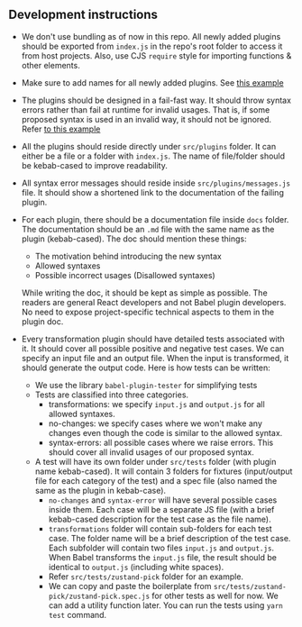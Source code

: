 ## Development instructions

- We don't use bundling as of now in this repo. All newly added plugins should
  be exported from `index.js` in the repo's root folder to access it from host
  projects. Also, use CJS `require` style for importing functions & other
  elements.
- Make sure to add names for all newly added plugins. See
  [this example](https://github.com/bigbinary/babel-preset-neeto/blob/f3f545493081473194c9187ea2493339a1ab3480/src/plugins/zustand-pick/index.js)
- The plugins should be designed in a fail-fast way. It should throw syntax
  errors rather than fail at runtime for invalid usages. That is, if some
  proposed syntax is used in an invalid way, it should not be ignored. Refer
  [to this example](https://github.com/bigbinary/babel-preset-neeto/blob/f3f545493081473194c9187ea2493339a1ab3480/src/plugins/zustand-pick/index.js)
- All the plugins should reside directly under `src/plugins` folder. It can
  either be a file or a folder with `index.js`. The name of file/folder should
  be kebab-cased to improve readability.
- All syntax error messages should reside inside `src/plugins/messages.js` file.
  It should show a shortened link to the documentation of the failing plugin.
- For each plugin, there should be a documentation file inside `docs` folder.
  The documentation should be an `.md` file with the same name as the plugin
  (kebab-cased). The doc should mention these things:

  - The motivation behind introducing the new syntax
  - Allowed syntaxes
  - Possible incorrect usages (Disallowed syntaxes)

  While writing the doc, it should be kept as simple as possible. The readers
  are general React developers and not Babel plugin developers. No need to
  expose project-specific technical aspects to them in the plugin doc.

- Every transformation plugin should have detailed tests associated with it. It
  should cover all possible positive and negative test cases. We can specify an
  input file and an output file. When the input is transformed, it should
  generate the output code. Here is how tests can be written:
  - We use the library `babel-plugin-tester` for simplifying tests
  - Tests are classified into three categories.
    - transformations: we specify `input.js` and `output.js` for all allowed
      syntaxes.
    - no-changes: we specify cases where we won't make any changes even though
      the code is similar to the allowed syntax.
    - syntax-errors: all possible cases where we raise errors. This should cover
      all invalid usages of our proposed syntax.
  - A test will have its own folder under `src/tests` folder (with plugin name
    kebab-cased). It will contain 3 folders for fixtures (input/output file for
    each category of the test) and a spec file (also named the same as the
    plugin in kebab-case).
    - `no-changes` and `syntax-error` will have several possible cases inside
      them. Each case will be a separate JS file (with a brief kebab-cased
      description for the test case as the file name).
    - `transformations` folder will contain sub-folders for each test case. The
      folder name will be a brief description of the test case. Each subfolder
      will contain two files `input.js` and `output.js`. When Babel transforms
      the `input.js` file, the result should be identical to `output.js`
      (including white spaces).
    - Refer `src/tests/zustand-pick` folder for an example.
    - We can copy and paste the boilerplate from
      `src/tests/zustand-pick/zustand-pick.spec.js` for other tests as well for
      now. We can add a utility function later. You can run the tests using
      `yarn test` command.
